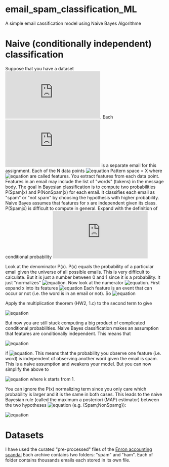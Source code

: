 # email_spam_classification_ML
A simple email cassification model using Naive Bayes Algorithme

# Naive (conditionally independent) classification

Suppose that you have a dataset ![equation](http://www.sciweavers.org/tex2img.php?eq=%20%5Cbig%5C%7B%20x_%7BN%7D%20%5Cbig%5C%7D%20&bc=White&fc=Black&im=jpg&fs=12&ff=arev&edit=0). Each ![equation](http://www.sciweavers.org/tex2img.php?eq=%20x_%7Bk%7D%20%20%5Cin%20%20%5Cbig%5C%7B%20x_%7BN%7D%20%5Cbig%5C%7D%20&bc=White&fc=Black&im=jpg&fs=12&ff=arev&edit=0) is a separate email for this assignment. Each of the
N data points ![equation](http://bit.ly/34RtAgz) Pattern space = X where ![equation](http://bit.ly/2QdZAWU) are called features. 
You extract features from each data point. Features in an email may include the list of "words" (tokens) in the message
body. The goal in Bayesian classification is to compute two probabilities P(Spam|x) and P(NonSpam|x) for each
email. It classifies each email as "spam" or "not spam" by choosing the hypothesis with higher probability.
Naive Bayes assumes that features for x are independent given its class.
P(Spamjx) is difficult to compute in general. 
Expand with the definition of conditional probability
                                    ![equation](http://www.sciweavers.org/tex2img.php?eq=P%20%5Cbig%28Spam%7Cx%5Cbig%29%20%3D%20%20%20%5Cfrac%7BP%20%5Cbig%28Spam%20%5Ccap%20x%5Cbig%29%7D%7BP%20%5Cbig%28x%5Cbig%29%7D%20%20&bc=White&fc=Black&im=jpg&fs=12&ff=arev&edit=0)
                                    
Look at the denominator P(x). P(x) equals the probability of a particular email given the universe of all
possible emails. This is very difficult to calculate. But it is just a number between 0 and 1 since it is a
probability. It just "normalizes" ![equation](http://bit.ly/2sl8R7J). Now look at the numerator ![equation](http://bit.ly/2sl8R7J).
First expand x into its features ![equation](http://bit.ly/398KgDI) Each feature is an event that can occur or not (i.e. the word is in an email or not). So
![equation](http://bit.ly/2sfTSM8)

Apply the multiplication theorem (HW2, 1.c) to the second term to give

![equation](http://bit.ly/2Mr73kq)

But now you are still stuck computing a big product of complicated conditional probabilities. Naive Bayes
classification makes an assumption that features are conditionally independent. This means that

![equation](http://bit.ly/376DRad)

if ![equation](http://bit.ly/35TDhwv). This means that the probability you observe one feature (i.e. word) is independent of observing another word given the email is spam. This is a naive assumption and weakens your model. But you can
now simplify the above to

![equation](http://bit.ly/2ZmAIAu) 
where k starts from 1.

You can ignore the P(x) normalizing term since you only care which probability is larger and it is the same
in both cases. This leads to the naive Bayesian rule (called the maximum a posteriori (MAP) estimator)
between the two hypotheses ![equation](http://bit.ly/34W1FMq) (e.g. {Spam;NonSpamg}):

![equation](http://bit.ly/2Zr9Qzh)

# Datasets

I have used the curated "pre-processed" files of the [Enron accounting scandal](http://nlp.cs.aueb.gr/software_and_datasets/Enron-Spam) 
Each archive contains two folders: "spam" and "ham". Each
of folder contains thousands emails each stored in its own file.
